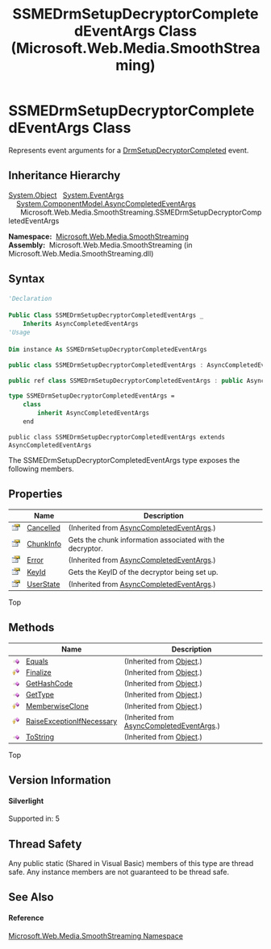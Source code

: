 ﻿---
title: SSMEDrmSetupDecryptorCompletedEventArgs Class (Microsoft.Web.Media.SmoothStreaming)
TOCTitle: SSMEDrmSetupDecryptorCompletedEventArgs Class
ms:assetid: T:Microsoft.Web.Media.SmoothStreaming.SSMEDrmSetupDecryptorCompletedEventArgs
ms:mtpsurl: https://msdn.microsoft.com/en-us/library/microsoft.web.media.smoothstreaming.ssmedrmsetupdecryptorcompletedeventargs(v=VS.95)
ms:contentKeyID: 46307952
ms.date: 05/31/2012
mtps_version: v=VS.95
f1_keywords:
- Microsoft.Web.Media.SmoothStreaming.SSMEDrmSetupDecryptorCompletedEventArgs
dev_langs:
- CSharp
- JScript
- VB
- FSharp
- c++
api_location:
- Microsoft.Web.Media.SmoothStreaming.dll
api_name:
- Microsoft.Web.Media.SmoothStreaming.SSMEDrmSetupDecryptorCompletedEventArgs
api_type:
- Managed
topic_type:
- apiref
- kbSyntax
product_family_name: VS
ROBOTS: INDEX,FOLLOW
---

# SSMEDrmSetupDecryptorCompletedEventArgs Class

Represents event arguments for a [DrmSetupDecryptorCompleted](smoothstreamingmediaelement-drmsetupdecryptorcompleted-event-microsoft-web-media-smoothstreaming.md) event.

## Inheritance Hierarchy

 [System.Object](https://msdn.microsoft.com/en-us/library/e5kfa45b\(v=vs.95\))  
  [System.EventArgs](https://msdn.microsoft.com/en-us/library/118wxtk3\(v=vs.95\))  
    [System.ComponentModel.AsyncCompletedEventArgs](https://msdn.microsoft.com/en-us/library/2tde67e9\(v=vs.95\))  
      Microsoft.Web.Media.SmoothStreaming.SSMEDrmSetupDecryptorCompletedEventArgs  

**Namespace:**  [Microsoft.Web.Media.SmoothStreaming](microsoft-web-media-smoothstreaming-namespace_1.md)  
**Assembly:**  Microsoft.Web.Media.SmoothStreaming (in Microsoft.Web.Media.SmoothStreaming.dll)

## Syntax

``` vb
'Declaration

Public Class SSMEDrmSetupDecryptorCompletedEventArgs _
    Inherits AsyncCompletedEventArgs
'Usage

Dim instance As SSMEDrmSetupDecryptorCompletedEventArgs
```

``` csharp
public class SSMEDrmSetupDecryptorCompletedEventArgs : AsyncCompletedEventArgs
```

``` c++
public ref class SSMEDrmSetupDecryptorCompletedEventArgs : public AsyncCompletedEventArgs
```

``` fsharp
type SSMEDrmSetupDecryptorCompletedEventArgs =  
    class
        inherit AsyncCompletedEventArgs
    end
```

``` jscript
public class SSMEDrmSetupDecryptorCompletedEventArgs extends AsyncCompletedEventArgs
```

The SSMEDrmSetupDecryptorCompletedEventArgs type exposes the following members.

## Properties

<table>
<thead>
<tr class="header">
<th> </th>
<th>Name</th>
<th>Description</th>
</tr>
</thead>
<tbody>
<tr class="odd">
<td><img src="images/Dd565996.pubproperty(en-us,VS.90).gif" title="Public property" alt="Public property" /></td>
<td><a href="https://msdn.microsoft.com/en-us/library/hhb0kte8(v=vs.95)">Cancelled</a></td>
<td>(Inherited from <a href="https://msdn.microsoft.com/en-us/library/2tde67e9(v=vs.95)">AsyncCompletedEventArgs</a>.)</td>
</tr>
<tr class="even">
<td><img src="images/Dd565996.pubproperty(en-us,VS.90).gif" title="Public property" alt="Public property" /></td>
<td><a href="ssmedrmsetupdecryptorcompletedeventargs-chunkinfo-property-microsoft-web-media-smoothstreaming.md">ChunkInfo</a></td>
<td>Gets the chunk information associated with the decryptor.</td>
</tr>
<tr class="odd">
<td><img src="images/Dd565996.pubproperty(en-us,VS.90).gif" title="Public property" alt="Public property" /></td>
<td><a href="https://msdn.microsoft.com/en-us/library/zye0z486(v=vs.95)">Error</a></td>
<td>(Inherited from <a href="https://msdn.microsoft.com/en-us/library/2tde67e9(v=vs.95)">AsyncCompletedEventArgs</a>.)</td>
</tr>
<tr class="even">
<td><img src="images/Dd565996.pubproperty(en-us,VS.90).gif" title="Public property" alt="Public property" /></td>
<td><a href="ssmedrmsetupdecryptorcompletedeventargs-keyid-property-microsoft-web-media-smoothstreaming.md">KeyId</a></td>
<td>Gets the KeyID of the decryptor being set up.</td>
</tr>
<tr class="odd">
<td><img src="images/Dd565996.pubproperty(en-us,VS.90).gif" title="Public property" alt="Public property" /></td>
<td><a href="https://msdn.microsoft.com/en-us/library/9b3wa0x3(v=vs.95)">UserState</a></td>
<td>(Inherited from <a href="https://msdn.microsoft.com/en-us/library/2tde67e9(v=vs.95)">AsyncCompletedEventArgs</a>.)</td>
</tr>
</tbody>
</table>


Top

## Methods

<table>
<thead>
<tr class="header">
<th> </th>
<th>Name</th>
<th>Description</th>
</tr>
</thead>
<tbody>
<tr class="odd">
<td><img src="images/Dd565996.pubmethod(en-us,VS.90).gif" title="Public method" alt="Public method" /></td>
<td><a href="https://msdn.microsoft.com/en-us/library/bsc2ak47(v=vs.95)">Equals</a></td>
<td>(Inherited from <a href="https://msdn.microsoft.com/en-us/library/e5kfa45b(v=vs.95)">Object</a>.)</td>
</tr>
<tr class="even">
<td><img src="images/Dd565996.protmethod(en-us,VS.90).gif" title="Protected method" alt="Protected method" /></td>
<td><a href="https://msdn.microsoft.com/en-us/library/4k87zsw7(v=vs.95)">Finalize</a></td>
<td>(Inherited from <a href="https://msdn.microsoft.com/en-us/library/e5kfa45b(v=vs.95)">Object</a>.)</td>
</tr>
<tr class="odd">
<td><img src="images/Dd565996.pubmethod(en-us,VS.90).gif" title="Public method" alt="Public method" /></td>
<td><a href="https://msdn.microsoft.com/en-us/library/zdee4b3y(v=vs.95)">GetHashCode</a></td>
<td>(Inherited from <a href="https://msdn.microsoft.com/en-us/library/e5kfa45b(v=vs.95)">Object</a>.)</td>
</tr>
<tr class="even">
<td><img src="images/Dd565996.pubmethod(en-us,VS.90).gif" title="Public method" alt="Public method" /></td>
<td><a href="https://msdn.microsoft.com/en-us/library/dfwy45w9(v=vs.95)">GetType</a></td>
<td>(Inherited from <a href="https://msdn.microsoft.com/en-us/library/e5kfa45b(v=vs.95)">Object</a>.)</td>
</tr>
<tr class="odd">
<td><img src="images/Dd565996.protmethod(en-us,VS.90).gif" title="Protected method" alt="Protected method" /></td>
<td><a href="https://msdn.microsoft.com/en-us/library/57ctke0a(v=vs.95)">MemberwiseClone</a></td>
<td>(Inherited from <a href="https://msdn.microsoft.com/en-us/library/e5kfa45b(v=vs.95)">Object</a>.)</td>
</tr>
<tr class="even">
<td><img src="images/Dd565996.protmethod(en-us,VS.90).gif" title="Protected method" alt="Protected method" /></td>
<td><a href="https://msdn.microsoft.com/en-us/library/69w1sf5e(v=vs.95)">RaiseExceptionIfNecessary</a></td>
<td>(Inherited from <a href="https://msdn.microsoft.com/en-us/library/2tde67e9(v=vs.95)">AsyncCompletedEventArgs</a>.)</td>
</tr>
<tr class="odd">
<td><img src="images/Dd565996.pubmethod(en-us,VS.90).gif" title="Public method" alt="Public method" /></td>
<td><a href="https://msdn.microsoft.com/en-us/library/7bxwbwt2(v=vs.95)">ToString</a></td>
<td>(Inherited from <a href="https://msdn.microsoft.com/en-us/library/e5kfa45b(v=vs.95)">Object</a>.)</td>
</tr>
</tbody>
</table>


Top

## Version Information

#### Silverlight

Supported in: 5  

## Thread Safety

Any public static (Shared in Visual Basic) members of this type are thread safe. Any instance members are not guaranteed to be thread safe.

## See Also

#### Reference

[Microsoft.Web.Media.SmoothStreaming Namespace](microsoft-web-media-smoothstreaming-namespace_1.md)

